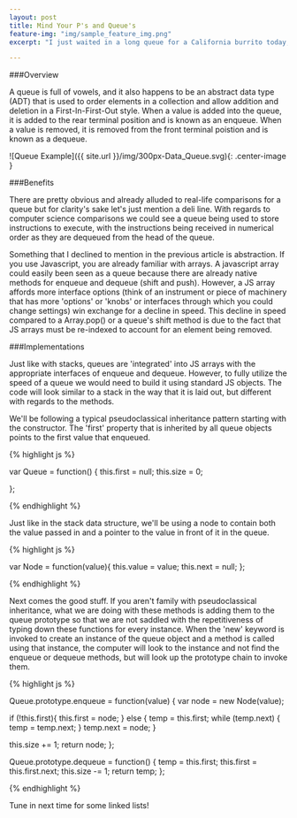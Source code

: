 ```yaml
---
layout: post
title: Mind Your P's and Queue's
feature-img: "img/sample_feature_img.png"
excerpt: "I just waited in a long queue for a California burrito today," said no one ever. THIS IS AMERICA! We call them lines here, damnit. We're talking data structures of course, and now that we've taken a look at stacks let's move on to their sibling the queue.

---
```


###Overview

A queue is full of vowels, and it also happens to be an abstract data type (ADT) that is used to order elements in a collection and allow addition and deletion in a First-In-First-Out style. When a value is added into the queue, it is added to the rear terminal position and is known as an enqueue. When a value is removed, it is removed from the front terminal poistion and is known as a dequeue.


![Queue Example]({{ site.url }}/img/300px-Data_Queue.svg){: .center-image }

###Benefits

There are pretty obvious and already alluded to real-life comparisons for a queue but for clarity's sake let's just mention a deli line. With regards to computer science comparisons we could see a queue being used to store instructions to execute, with the instructions being received in numerical order as they are dequeued from the head of the queue.

Something that I declined to mention in the previous article is abstraction. If you use Javascript, you are already familiar with arrays. A javascript array could easily been seen as a queue because there are already native methods for enqueue and dequeue (shift and push). However, a JS array affords more interface options (think of an instrument or piece of machinery that has more 'options' or 'knobs' or interfaces through which you could change settings) win exchange for a decline in speed. This decline in speed compared to a Array.pop() or a queue's shift method is due to the fact that JS arrays must be re-indexed to account for an element being removed.

###Implementations

Just like with stacks, queues are 'integrated' into JS arrays with the appropriate interfaces of enqueue and dequeue. However, to fully utilize the speed of a queue we would need to build it using standard JS objects. The code will look similar to a stack in the way that it is laid out, but different with regards to the methods.

We'll be following a typical pseudoclassical inheritance pattern starting with the constructor. The 'first' property that is inherited by all queue objects points to the first value that enqueued.

{% highlight js %}

var Queue = function() {
  this.first = null;
  this.size = 0;

};

{% endhighlight %}

Just like in the stack data structure, we'll be using a node to contain both the value passed in and a pointer to the value in front of it in the queue.

{% highlight js %}

var Node = function(value){
  this.value = value;
  this.next = null;
};

{% endhighlight %}

Next comes the good stuff. If you aren't family with pseudoclassical inheritance, what we are doing with these methods is adding them to the queue prototype so that we are not saddled with the repetitiveness of typing down these functions for every instance. When the 'new' keyword is invoked to create an instance of the queue object and a method is called using that instance, the computer will look to the instance and not find the enqueue or dequeue methods, but will look up the prototype chain to invoke them. 

{% highlight js %}

Queue.prototype.enqueue = function(value) {
  var node = new Node(value);

  if (!this.first){
    this.first = node;
  } else {
    temp = this.first;
    while (temp.next) {
      temp = temp.next;
    }
    temp.next = node;
  }

  this.size += 1;
  return node;
};

Queue.prototype.dequeue = function() {
  temp = this.first;
  this.first = this.first.next;
  this.size -= 1;
  return temp;
};

{% endhighlight %}

Tune in next time for some linked lists!
